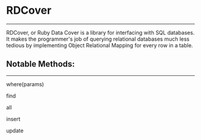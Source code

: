 # RDCover
---

RDCover, or Ruby Data Cover is a library for interfacing with SQL databases.
It makes the programmer's job of querying relational databases much less tedious by
implementing Object Relational Mapping for every row in a table.

## Notable Methods:
---
where(params)

find

all

insert

update
